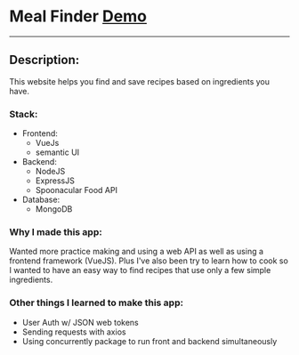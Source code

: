 # Meal Finder [Demo](https://mealfinder123.herokuapp.com/)
---
## Description:
This website helps you find and save recipes based on ingredients you have.

### Stack:
* Frontend: 
    * VueJs
    * semantic UI
* Backend: 
    * NodeJS
    * ExpressJS 
    * Spoonacular Food API
* Database: 
    * MongoDB

### Why I made this app:
Wanted more practice making and using a web API as well as using a frontend framework (VueJS). 
Plus I've also been try to learn how to cook so I wanted to have an easy way to find recipes that use only a few simple ingredients.

### Other things I learned to make this app:
* User Auth w/ JSON web tokens
* Sending requests with axios
* Using concurrently package to run front and backend simultaneously